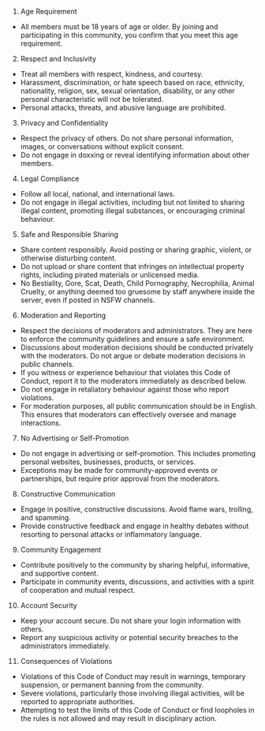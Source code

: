 1. Age Requirement
- All members must be 18 years of age or older. By joining and participating in this community, you confirm that you meet this age requirement.

2. Respect and Inclusivity
- Treat all members with respect, kindness, and courtesy.
- Harassment, discrimination, or hate speech based on race, ethnicity, nationality, religion, sex, sexual orientation, disability, or any other personal characteristic will not be tolerated.
- Personal attacks, threats, and abusive language are prohibited.

3. Privacy and Confidentiality
- Respect the privacy of others. Do not share personal information, images, or conversations without explicit consent.
- Do not engage in doxxing or reveal identifying information about other members.

4. Legal Compliance
- Follow all local, national, and international laws.
- Do not engage in illegal activities, including but not limited to sharing illegal content, promoting illegal substances, or encouraging criminal behaviour.

5. Safe and Responsible Sharing
- Share content responsibly. Avoid posting or sharing graphic, violent, or otherwise disturbing content.
- Do not upload or share content that infringes on intellectual property rights, including pirated materials or unlicensed media.
- No Bestiality, Gore, Scat, Death, Child Pornography, Necrophilia, Animal Cruelty, or anything deemed too gruesome by staff anywhere inside the server, even if posted in NSFW channels.

6. Moderation and Reporting
- Respect the decisions of moderators and administrators. They are here to enforce the community guidelines and ensure a safe environment.
- Discussions about moderation decisions should be conducted privately with the moderators. Do not argue or debate moderation decisions in public channels.
- If you witness or experience behaviour that violates this Code of Conduct, report it to the moderators immediately as described below.
- Do not engage in retaliatory behaviour against those who report violations.
- For moderation purposes, all public communication should be in English. This ensures that moderators can effectively oversee and manage interactions.

7. No Advertising or Self-Promotion
- Do not engage in advertising or self-promotion. This includes promoting personal websites, businesses, products, or services.
- Exceptions may be made for community-approved events or partnerships, but require prior approval from the moderators.

8. Constructive Communication
- Engage in positive, constructive discussions. Avoid flame wars, trolling, and spamming.
- Provide constructive feedback and engage in healthy debates without resorting to personal attacks or inflammatory language.

9. Community Engagement
- Contribute positively to the community by sharing helpful, informative, and supportive content.
- Participate in community events, discussions, and activities with a spirit of cooperation and mutual respect.

10. Account Security
- Keep your account secure. Do not share your login information with others.
- Report any suspicious activity or potential security breaches to the administrators immediately.

11. Consequences of Violations
- Violations of this Code of Conduct may result in warnings, temporary suspension, or permanent banning from the community.
- Severe violations, particularly those involving illegal activities, will be reported to appropriate authorities.
- Attempting to test the limits of this Code of Conduct or find loopholes in the rules is not allowed and may result in disciplinary action.
